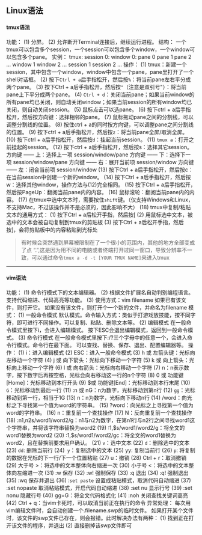 ## Linux语法

#### tmux语法

功能：
 (1) 分屏。
 (2) 允许断开Terminal连接后，继续运行进程。
结构：
 一个tmux可以包含多个session，一个session可以包含多个window，一个window可以包含多个pane。
 实例：
     tmux:
         session 0:
             window 0:
                 pane 0
                 pane 1
                 pane 2
                 ...
             window 1
             window 2
             ...
         session 1
         session 2
         ...
操作：
 (1) tmux：新建一个session，其中包含一个window，window中包含一个pane，pane里打开了一个shell对话框。
 (2) 按下`Ctrl + a`后手指松开，然后按`%`：将当前pane左右平分成两个pane。
 (3) 按下Ctrl + a后手指松开，然后按`"`（注意是双引号"）：将当前pane上下平分成两个pane。
 (4) `Ctrl + d`：关闭当前pane；如果当前window的所有pane均已关闭，则自动关闭window；如果当前session的所有window均已关闭，则自动关闭session。
 (5) 鼠标点击可以选pane。
 (6) 按下ctrl + a后手指松开，然后按方向键：选择相邻的pane。
 (7) 鼠标拖动pane之间的分割线，可以调整分割线的位置。
 (8) 按住ctrl + a的同时按方向键，可以调整pane之间分割线的位置。
 (9) 按下ctrl + a后手指松开，然后按`z`：将当前pane全屏/取消全屏。
 (10) 按下ctrl + a后手指松开，然后按`d`：挂起当前session。
 (11) `tmux a`：打开之前挂起的session。
 (12) 按下ctrl + a后手指松开，然后按s：选择其它session。
     方向键 —— 上：选择上一项 session/window/pane
     方向键 —— 下：选择下一项 session/window/pane
     方向键 —— 右：展开当前项 session/window
     方向键 —— 左：闭合当前项 session/window
 (13) 按下Ctrl + a后手指松开，然后按c：在当前session中创建一个新的window。
 (14) 按下Ctrl + a后手指松开，然后按w：选择其他window，操作方法与(12)完全相同。
 (15) 按下Ctrl + a后手指松开，然后按PageUp：翻阅当前pane内的内容。
 (16) 鼠标滚轮：翻阅当前pane内的内容。
 (17) 在tmux中选中文本时，需要按住`shift`键。（仅支持Windows和Linux，不支持Mac，不过该操作并不是必须的，因此影响不大）
 (18) tmux中复制/粘贴文本的通用方式：
     (1) 按下Ctrl + a后松开手指，然后按[
     (2) 用鼠标选中文本，被选中的文本会被自动复制到tmux的剪贴板
     (3) 按下Ctrl + a后松开手指，然后按]，会将剪贴板中的内容粘贴到光标处

> 有时候会突然遇到屏幕被限制在了一个很小的范围内，其他的地方全部变成了点 “.”,这是因为用不同的电脑或者终端打开过同一窗口，导致分辨率不一致，可以通过命令`tmux a -d -t [YOUR TMUX NAME]`来进入tmux

---

#### vim语法

功能：
 (1) 命令行模式下的文本编辑器。
 (2) 根据文件扩展名自动判别编程语言。支持代码缩进、代码高亮等功能。
 (3) 使用方式：vim filename
     如果已有该文件，则打开它。
     如果没有该文件，则打开个一个新的文件，并命名为filename
模式：
 (1) 一般命令模式
     默认模式。命令输入方式：类似于打游戏放技能，按不同字符，即可进行不同操作。可以复制、粘贴、删除文本等。
 (2) 编辑模式
     在一般命令模式里按下i，会进入编辑模式。
     按下ESC会退出编辑模式，返回到一般命令模式。
 (3) 命令行模式
     在一般命令模式里按下:/?三个字母中的任意一个，会进入命令行模式。命令行在最下面。
     可以查找、替换、保存、退出、配置编辑器等。
操作：
 (1) i：进入编辑模式
 (2) ESC：进入一般命令模式
 (3) h 或 左箭头键：光标向左移动一个字符
 (4) j 或 向下箭头：光标向下移动一个字符
 (5) k 或 向上箭头：光标向上移动一个字符
 (6) l 或 向右箭头：光标向右移动一个字符
 (7) n<Space>：n表示数字，按下数字后再按空格，光标会向右移动这一行的n个字符
 (8) 0 或 功能键[Home]：光标移动到本行开头
 (9) \$或 功能键[End]：光标移动到本行末尾
 (10) `G`：光标移动到最后一行
 (11) :n 或 nG：n为数字，光标移动到第n行
 (12) `gg`：光标移动到第一行，相当于1G
 (13) n<Enter>：n为数字，光标向下移动n行
 (14) /word：向光标之下寻找第一个值为word的字符串。
 (15) ?word：向光标之上寻找第一个值为word的字符串。
 (16) n：重复前一个查找操作
 (17) N：反向重复前一个查找操作
 (18) :n1,n2s/word1/word2/g：n1与n2为数字，在第n1行与n2行之间寻找word1这个字符串，并将该字符串替换为word2
 (19) :1,\$s/word1/word2/g：将全文的word1替换为word2
 (20) :1,\$s/word1/word2/gc：将全文的word1替换为word2，且在替换前要求用户确认。
 (21) `v`：选中文本
 (22) `d`：删除选中的文本
 (23) `dd`: 删除当前行
 (24)` y`：复制选中的文本
 (25) yy: 复制当前行
 (26) `p`: 将复制的数据在光标的下一行/下一个位置粘贴
 (27) u：撤销
 (28) Ctrl + r：取消撤销
 (29) 大于号 >：将选中的文本整体向右缩进一次
 (30) 小于号 <：将选中的文本整体向左缩进一次
 (31) :w 保存
 (32) :w! 强制保存
 (33) :q 退出
 (34) :q! 强制退出
 (35) :wq 保存并退出
 (36) :`set paste` 设置成粘贴模式，取消代码自动缩进
 (37) :set nopaste 取消粘贴模式，开启代码自动缩进
 (38) :set nu 显示行号
 (39) :set nonu 隐藏行号
 (40) gg=G：将全文代码格式化
 (41) :noh 关闭查找关键词高亮
 (42) Ctrl + q：当vim卡死时，可以取消当前正在执行的命令
异常处理：
 每次用vim编辑文件时，会自动创建一个.filename.swp的临时文件。
 如果打开某个文件时，该文件的swp文件已存在，则会报错。此时解决办法有两种：
     (1) 找到正在打开该文件的程序，并退出
     (2) 直接删掉该swp文件即可